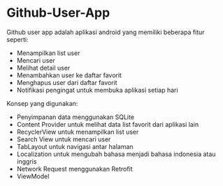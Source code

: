 # Github-User-App
Github user app adalah aplikasi android yang memiliki beberapa fitur seperti: 
- Menampilkan list user 
- Mencari user
- Melihat detail user
- Menambahkan user ke daftar favorit
- Menghapus user dari daftar favorit
- Notifikasi pengingat untuk membuka aplikasi setiap hari

Konsep yang digunakan:
- Penyimpanan data menggunakan SQLite
- Content Provider untuk melihat data list favorit dari aplikasi lain
- RecyclerView untuk menampilkan list user
- Search View untuk mencari user
- TabLayout untuk navigasi antar halaman
- Localization untuk mengubah bahasa menjadi bahasa indonesia atau inggris
- Network Request menggunakan Retrofit
- ViewModel
